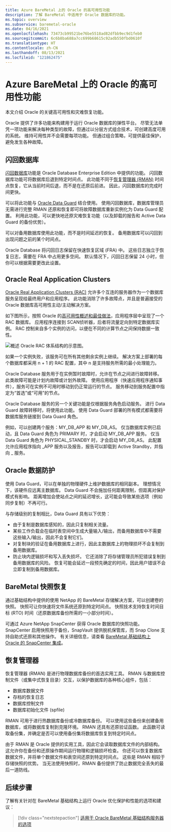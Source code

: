 ```yaml
---
title: Azure BareMetal 上的 Oracle 的高可用性功能
description: 了解 BareMetal 中适用于 Oracle 数据库的功能。
ms.topic: overview
ms.subservice: baremetal-oracle
ms.date: 04/16/2021
ms.openlocfilehash: 73473cb99521be76be5518ad82dfbb9ec9d1feb0
ms.sourcegitcommit: 6c6b8ba688a7cc699b68615c92adb550fbd0610f
ms.translationtype: HT
ms.contentlocale: zh-CN
ms.lasthandoff: 08/13/2021
ms.locfileid: "121862475"
---
```

# <a name="high-availability-features-for-oracle-on-azure-baremetal"></a>Azure BareMetal 上的 Oracle 的高可用性功能

本文介绍 Oracle 的关键高可用性和灾难恢复功能。

Oracle 提供了许多功能来构建用于运行 Oracle 数据库的弹性平台。 尽管无法单凭一项功能来解决每种类型的故障，但通过以分层方式组合技术，可创建高度可用的系统。 维持可用性并不会需要每项功能。 但通过组合策略，可提供最佳保护，避免发生各种故障。 

## <a name="flashback-database"></a>闪回数据库

[闪回数据库](https://docs.oracle.com/en/database/oracle/oracle-database/21/rcmrf/FLASHBACK-DATABASE.html#GUID-584AC79A-40C5-45CA-8C63-DED3BE3A4511)功能是 Oracle Database Enterprise Edition 中提供的功能。 闪回数据库功能可将数据库后退到特定时间点。 此功能不同于[恢复管理器 (RMAN)](https://docs.oracle.com/en/cloud/paas/db-backup-cloud/csdbb/performing-general-restore-and-recovery-operations.html) 时间点恢复，它从当前时间后退，而不是在还原后前进。 因此，闪回数据库的完成时间更快。
 
可以将此功能与 [Oracle Data Guard](https://docs.oracle.com/en/database/oracle/oracle-database/19/sbydb/preface.html#GUID-B6209E95-9DA8-4D37-9BAD-3F000C7E3590) 结合使用。 使用闪回数据库，数据库管理员无需进行完整 RMAN 还原和恢复即可将故障数据库重新实例化为 Data Guard 配置。 利用此功能，可以更快地还原灾难恢复功能（以及卸载的报告和 Active Data Guard 的备份优势）。
 
可以对备用数据库使用此功能，而不是时间延迟的恢复。 备用数据库可以闪回到出现问题之前的某个时间点。
 
Oracle Database 将闪回日志保留在快速恢复区域 (FRA) 中。 这些日志独立于恢复日志，需要在 FRA 中占用更多空间。 默认情况下，闪回日志保留 24 小时，但你可以根据需要更改此设置。

## <a name="oracle-real-application-clusters"></a>Oracle Real Application Clusters

[Oracle Real Application Clusters (RAC)](https://docs.oracle.com/en/database/oracle/oracle-database/19/racad/introduction-to-oracle-rac.html#GUID-5A1B02A2-A327-42DD-A1AD-20610B2A9D92) 允许多个互连的服务器作为一个数据库服务呈现给最终用户和应用程序。 此功能消除了许多故障点，并且是普遍接受的 Oracle 数据库高可用性主动/主动解决方案。

如下图所示，按照 Oracle 的[高可用性概述和最佳做法](https://docs.oracle.com/en/database/oracle/oracle-database/19/haovw/ha-features.html)，应用程序层中呈现了一个 RAC 数据库。 应用程序连接到 SCAN侦听器，后者将流量定向到特定数据库实例。 RAC 控制来自多个实例的访问，以便在不同的计算节点之间保持数据一致性。

![概述 Oracle RAC 体系结构的示意图。](media/oracle-high-availability/oracle-real-application-clusters.png)

如果一个实例失败，该服务可在所有其他剩余实例上继续。 解决方案上部署的每个数据库都采用 n + 1 的 RAC 配置，其中 n 是支持服务所需的最小处理能力。

Oracle Database 服务用于在实例暂时故障时，允许在节点之间进行故障转移。 此类故障可能是计划内故障或计划外故障。 使用应用程序（快速应用程序通知事件），服务可在实例不可用时移动到仍正常运行的节点。 服务移动到服务配置中指定为“首选”或“可用”的节点。

Oracle Database 服务的另一个关键功能是仅根据服务角色启动服务。 进行 Data Guard 故障转移时，将使用此功能。 使用 Data Guard 部署的所有模式都需要将数据库服务链接到 Data Guard 角色。

例如，可以创建两个服务：MY\_DB\_APP 和 MY\_DB\_AS。 仅当数据库实例已启动，且 Data Guard 角色为 PRIMARY 时，才会启动 MY\_DB\_APP 服务。 仅当 Data Guard 角色为 PHYSICAL\_STANDBY 时，才会启动 MY\_DB\_AS。 此配置允许应用程序指向 \_APP 服务以及报告，报告可以卸载到 Active Standby，并指向 \_ 服务。

## <a name="oracle-data-guard"></a>Oracle 数据防护

使用 Data Guard，可以在单独的物理硬件上维护数据库的相同副本。 理想情况下，该硬件应远离主数据库。 Data Guard 不会施加任何距离限制，但距离对保护模式有影响。 距离增加会使站点之间的延迟增长，这可能会导致某些选项（例如同步复制）不再可行。

与存储级别的复制相比，Data Guard 具有以下优势：

- 由于复制是数据库感知的，因此只复制相关流量。
- 某些工作负载会在临时表空间中生成大量输入/输出，而备用数据库中不需要这些输入/输出，因此不会复制它们。
- 对复制块的验证在备用数据库上进行，因此主数据库上的物理损坏不会复制到备用数据库。
- 防止块内逻辑损坏和写入丢失损坏。 它还消除了将存储管理员所犯错误复制到备用数据库的风险。
恢复可能会延迟一段预先确定的时间，因此用户错误不会立即复制到备用数据库。

## <a name="baremetal-snapshot-recovery"></a>BareMetal 快照恢复

通过基础结构中提供的使用 NetApp 的 BareMetal 存储解决方案，可以创建卷的快照。 快照可让你快速将文件系统还原到特定时间点。 快照技术支持恢复时间目标 (RTO) 时间（还原数据库备份所需的一小部分时间）。

可通过 Azure NetApp SnapCenter 获得 Oracle 数据库的快照功能。 SnapCenter 启用快照用于备份，SnapVault 提供脱机保管库，而 Snap Clone 支持自助式还原和其他操作。 有关详细信息，请查看 [BareMetal 基础结构上 Oracle 的 SnapCenter 集成](netapp-snapcenter-integration-oracle-baremetal.md)。

## <a name="recovery-manager"></a>恢复管理器

恢复管理器 (RMAN) 是进行物理数据库备份的首选实用工具。 RMAN 与数据库控制文件（或集中式恢复目录）交互，以保护数据库的各种核心组件，包括：

- 数据库数据文件
- 存档的恢复日志
- 数据库控制文件
- 数据库初始化文件 (spfile)

RMAN 可用于进行热数据库备份或冷数据库备份。 可以使用这些备份来创建备用数据库，或将数据库复制到克隆环境。 RMAN 还具有还原验证函数。 此函数可读取备份集，并确定是否可以使用备份集将数据库恢复到特定时间点。

由于 RMAN 是 Oracle 提供的实用工具，因此它会读取数据库文件的内部结构。 这允许你在备份和还原操作期间运行物理和逻辑损坏检查。 你还可以恢复数据库数据文件，并将单个数据文件和表空间还原到特定时间点。 这些是 RMAN 相较于存储快照的优势。 当无法使用快照时，RMAN 备份提供了防止数据完全丢失的最后一道防线。

## <a name="next-steps"></a>后续步骤

了解有关针对在 BareMetal 基础结构上运行 Oracle 优化保护和性能的选项和建议：

> [!div class="nextstepaction"]
> [适用于 Oracle BareMetal 基础结构服务器的选项](options-considerations-high-availability.md)
